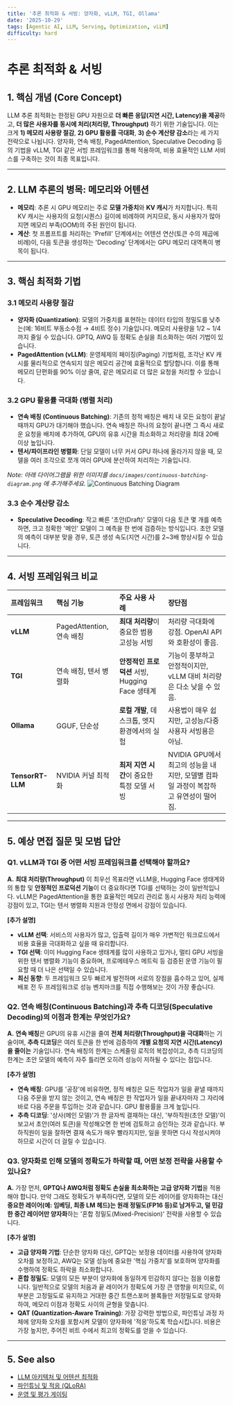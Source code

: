 ```yaml
---
title: '추론 최적화 & 서빙: 양자화, vLLM, TGI, Ollama'
date: '2025-10-29'
tags: [Agentic AI, LLM, Serving, Optimization, vLLM]
difficulty: hard
---
```


# 추론 최적화 & 서빙

## 1. 핵심 개념 (Core Concept)

LLM 추론 최적화는 한정된 GPU 자원으로 **더 빠른 응답(지연 시간, Latency)을 제공**하고, **더 많은 사용자를 동시에 처리(처리량, Throughput)** 하기 위한 기술입니다. 이는 크게 **1) 메모리 사용량 절감**, **2) GPU 활용률 극대화**, **3) 순수 계산량 감소**라는 세 가지 전략으로 나뉩니다. 양자화, 연속 배칭, PagedAttention, Speculative Decoding 등의 기법을 vLLM, TGI 같은 서빙 프레임워크를 통해 적용하여, 비용 효율적인 LLM 서비스를 구축하는 것이 최종 목표입니다.

______________________________________________________________________

## 2. LLM 추론의 병목: 메모리와 어텐션

- **메모리**: 추론 시 GPU 메모리는 주로 **모델 가중치**와 **KV 캐시**가 차지합니다. 특히 KV 캐시는 사용자의 요청(시퀀스) 길이에 비례하여 커지므로, 동시 사용자가 많아지면 메모리 부족(OOM)의 주된 원인이 됩니다.
- **계산**: 첫 프롬프트를 처리하는 'Prefill' 단계에서는 어텐션 연산(토큰 수의 제곱에 비례)이, 다음 토큰을 생성하는 'Decoding' 단계에서는 GPU 메모리 대역폭이 병목이 됩니다.

______________________________________________________________________

## 3. 핵심 최적화 기법

### 3.1 메모리 사용량 절감

- **양자화 (Quantization)**: 모델의 가중치를 표현하는 데이터 타입의 정밀도를 낮추는(예: 16비트 부동소수점 → 4비트 정수) 기술입니다. 메모리 사용량을 1/2 ~ 1/4까지 줄일 수 있습니다. GPTQ, AWQ 등 정확도 손실을 최소화하는 여러 기법이 있습니다.
- **PagedAttention (vLLM)**: 운영체제의 페이징(Paging) 기법처럼, 조각난 KV 캐시를 물리적으로 연속되지 않은 메모리 공간에 효율적으로 할당합니다. 이를 통해 메모리 단편화를 90% 이상 줄여, 같은 메모리로 더 많은 요청을 처리할 수 있습니다.

### 3.2 GPU 활용률 극대화 (병렬 처리)

- **연속 배칭 (Continuous Batching)**: 기존의 정적 배칭은 배치 내 모든 요청이 끝날 때까지 GPU가 대기해야 했습니다. 연속 배칭은 하나의 요청이 끝나면 그 즉시 새로운 요청을 배치에 추가하여, GPU의 유휴 시간을 최소화하고 처리량을 최대 20배 이상 높입니다.
- **텐서/파이프라인 병렬화**: 단일 모델이 너무 커서 GPU 하나에 올라가지 않을 때, 모델을 여러 조각으로 쪼개 여러 GPU에 분산하여 처리하는 기술입니다.

*Note: 아래 다이어그램을 위한 이미지를 `docs/images/continuous-batching-diagram.png` 에 추가해주세요.*
![Continuous Batching Diagram](../../images/continuous-batching-diagram.png)

### 3.3 순수 계산량 감소

- **Speculative Decoding**: 작고 빠른 '초안(Draft)' 모델이 다음 토큰 몇 개를 예측하면, 크고 정확한 '메인' 모델이 그 예측을 한 번에 검증하는 방식입니다. 초안 모델의 예측이 대부분 맞을 경우, 토큰 생성 속도(지연 시간)를 2~3배 향상시킬 수 있습니다.

______________________________________________________________________

## 4. 서빙 프레임워크 비교

| 프레임워크       | 핵심 기능                 | 주요 사용 사례                                  | 장단점                                                                              |
| :--------------- | :------------------------ | :---------------------------------------------- | :---------------------------------------------------------------------------------- |
| **vLLM**         | PagedAttention, 연속 배칭 | **최대 처리량**이 중요한 범용 고성능 서빙       | 처리량 극대화에 강점. OpenAI API와 호환성이 좋음.                                   |
| **TGI**          | 연속 배칭, 텐서 병렬화    | **안정적인 프로덕션** 서빙, Hugging Face 생태계 | 기능이 풍부하고 안정적이지만, vLLM 대비 처리량은 다소 낮을 수 있음.                 |
| **Ollama**       | GGUF, 단순성              | **로컬 개발**, 데스크톱, 엣지 환경에서의 실험   | 사용법이 매우 쉽지만, 고성능/다중 사용자 서빙용은 아님.                             |
| **TensorRT-LLM** | NVIDIA 커널 최적화        | **최저 지연 시간**이 중요한 특정 모델 서빙      | NVIDIA GPU에서 최고의 성능을 내지만, 모델별 컴파일 과정이 복잡하고 유연성이 떨어짐. |

______________________________________________________________________

## 5. 예상 면접 질문 및 모범 답안

### Q1. vLLM과 TGI 중 어떤 서빙 프레임워크를 선택해야 할까요?

**A.** **최대 처리량(Throughput)** 이 최우선 목표라면 vLLM을, Hugging Face 생태계와의 통합 및 **안정적인 프로덕션 기능**이 더 중요하다면 TGI를 선택하는 것이 일반적입니다. vLLM은 PagedAttention을 통한 효율적인 메모리 관리로 동시 사용자 처리 능력에 강점이 있고, TGI는 텐서 병렬화 지원과 안정성 면에서 강점이 있습니다.

**\[추가 설명\]**

- **vLLM 선택**: 서비스의 사용자가 많고, 입출력 길이가 매우 가변적인 워크로드에서 비용 효율을 극대화하고 싶을 때 유리합니다.
- **TGI 선택**: 이미 Hugging Face 생태계를 많이 사용하고 있거나, 멀티 GPU 서빙을 위한 텐서 병렬화 기능이 중요하며, 프로메테우스 메트릭 등 검증된 운영 기능이 필요할 때 더 나은 선택일 수 있습니다.
- **최신 동향**: 두 프레임워크 모두 빠르게 발전하며 서로의 장점을 흡수하고 있어, 실제 배포 전 두 프레임워크로 성능 벤치마크를 직접 수행해보는 것이 가장 좋습니다.

### Q2. 연속 배칭(Continuous Batching)과 추측 디코딩(Speculative Decoding)의 이점과 한계는 무엇인가요?

**A.** **연속 배칭**은 GPU의 유휴 시간을 줄여 **전체 처리량(Throughput)을 극대화**하는 기술이며, **추측 디코딩**은 여러 토큰을 한 번에 검증하여 **개별 요청의 지연 시간(Latency)을 줄이는** 기술입니다. 연속 배칭의 한계는 스케줄링 로직의 복잡성이고, 추측 디코딩의 한계는 초안 모델의 예측이 자주 틀리면 오히려 성능이 저하될 수 있다는 점입니다.

**\[추가 설명\]**

- **연속 배칭**: GPU를 '공장'에 비유하면, 정적 배칭은 모든 작업자가 일을 끝낼 때까지 다음 주문을 받지 않는 것이고, 연속 배칭은 한 작업자가 일을 끝내자마자 그 자리에 바로 다음 주문을 투입하는 것과 같습니다. GPU 활용률을 크게 높입니다.
- **추측 디코딩**: '상사(메인 모델)'가 한 글자씩 결재하는 대신, '부하직원(초안 모델)'이 보고서 초안(여러 토큰)을 작성해오면 한 번에 검토하고 승인하는 것과 같습니다. 부하직원이 일을 잘하면 결재 속도가 매우 빨라지지만, 일을 못하면 다시 작성시켜야 하므로 시간이 더 걸릴 수 있습니다.

### Q3. 양자화로 인해 모델의 정확도가 하락할 때, 어떤 보정 전략을 사용할 수 있나요?

**A.** 가장 먼저, **GPTQ나 AWQ처럼 정확도 손실을 최소화하는 고급 양자화 기법**을 적용해야 합니다. 만약 그래도 정확도가 부족하다면, 모델의 모든 레이어를 양자화하는 대신 **중요한 레이어(예: 임베딩, 최종 LM 헤드)는 원래 정밀도(FP16 등)로 남겨두고, 덜 민감한 중간 레이어만 양자화**하는 '혼합 정밀도(Mixed-Precision)' 전략을 사용할 수 있습니다.

**\[추가 설명\]**

- **고급 양자화 기법**: 단순한 양자화 대신, GPTQ는 보정용 데이터를 사용하여 양자화 오차를 보정하고, AWQ는 모델 성능에 중요한 '핵심 가중치'를 보호하며 양자화를 수행하여 정확도 하락을 최소화합니다.
- **혼합 정밀도**: 모델의 모든 부분이 양자화에 동일하게 민감하지 않다는 점을 이용합니다. 일반적으로 모델의 처음과 끝 레이어가 정확도에 가장 큰 영향을 미치므로, 이 부분은 고정밀도로 유지하고 거대한 중간 트랜스포머 블록들만 저정밀도로 양자화하여, 메모리 이점과 정확도 사이의 균형을 맞춥니다.
- **QAT (Quantization-Aware Training)**: 가장 강력한 방법으로, 파인튜닝 과정 자체에 양자화 오차를 포함시켜 모델이 양자화에 '적응'하도록 학습시킵니다. 비용은 가장 높지만, 주어진 비트 수에서 최고의 정확도를 얻을 수 있습니다.

______________________________________________________________________

## 5. See also

- [LLM 아키텍처 및 어텐션 최적화](./llm-architecture.md)
- [파인튜닝 및 적응 (QLoRA)](./fine-tuning-and-adaptation.md)
- [운영 및 평가 게이팅](../5-6-agentops-%EC%9A%B4%EC%98%81-and-%EC%9E%90%EB%8F%99%ED%99%94/evaluation-monitoring-ops.md)
